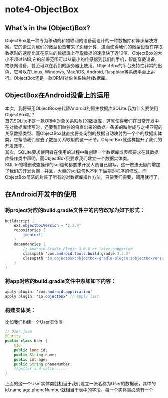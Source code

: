 # note4-ObjectBox
## What’s in the (Object)Box?
ObjectBox是一种专为移动的和物联网的设备而设计的一种数据库和异步解决方案。它的诞生为我们的微型设备带来了边缘计算，进而使得我们的微型设备在存取数据时的速度比其在原生的数据库上存取数据的速度快了近10倍。ObjectBox的大小不超过1MB,它的部署范围可以从最小的传感器到我们的手机，智能穿戴设备，物联网设备，甚至可以在我们的服务器上使用。ObjectBox的平台支持性非常的出色，它可以在Linux, Windows, Mac/iOS, Android, Raspbian等系统平台上运行。ObjectBox还是一款ORM(对象关系映射)数据库。
## ObjectBox在Android设备上的运用
 本次，我将采用ObjectBox来代替Android的原生数据库SQLite.我为什么要使用ObjectBox呢？<br>首先SQLite不是一款ORM(对象关系映射)的数据库，这就使得我们在日常开发中在对数据库读写时，还要我们单独的将查出来的数据一条条的映射成与之相匹配的关系数据类型。而ObjectBox就直接将查询到的数据自动映射为一个个的数据实体类，它帮助我们省去了数据关系映射的这一环节。ObjectBox就这样提升了我们的开发效率。<br>  其次，SQLite要求使用者在使用的过程中每创建一个数据库或表都要求在其数据库操作类中声明，而ObjectBox只要求我们建立一个数据实体类。<br> SQLite的增删改查操作的sql语句都要求开发人员自己编写，这一做法无疑的增加了我们的开发负担，并且，大量的sql语句也不利于后期对程序的修改。而ObjectBox简洁的封装了所有的对数据库操作方法，只要我们需要，调用就行了。
## 在Android开发中的使用
### 将project对应的build.gradle文件中的内容改写为如下形式：
```java
buildscript {
    ext.objectboxVersion = '2.3.4'
    repositories {
        jcenter()
    }
    dependencies {
        // Android Gradle Plugin 3.0.0 or later supported
        classpath 'com.android.tools.build:gradle:3.3.2'
        classpath "io.objectbox:objectbox-gradle-plugin:$objectboxVersion"
    }
}
```
### 将app对应的build.gradle文件中添加如下内容：
```java
apply plugin: 'com.android.application'
apply plugin: 'io.objectbox' // Apply last.
```
### 构建实体类：
比如我们构建一个User实体类<br>
```java
// User.java
@Entity
public class User {
    @Id 
    public long id;
    public String name;
    public int age;
    public String phoneNumber;
    //getter and setter....
}
```
上面的这一个User实体类就相当于我们建立一张名称为User的数据表，其中的id,name,age,phoneNumber就相当于表中的字段。每一个实体类必须有一个
